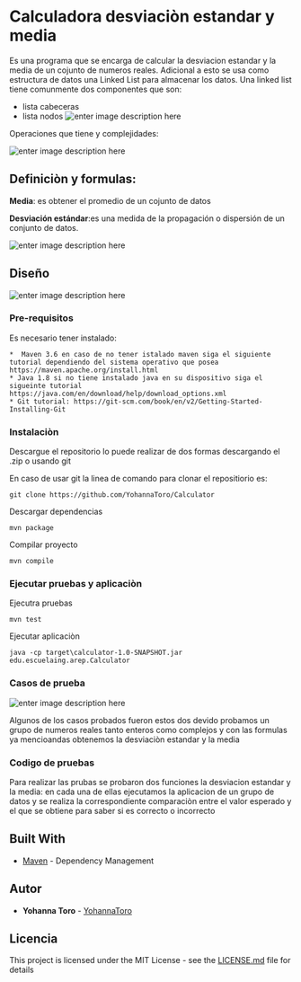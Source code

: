 ﻿
# Calculadora desviaciòn estandar y media
Es una programa que se encarga de calcular la desviacion estandar y la media de un cojunto de numeros reales. Adicional a esto se usa como estructura de datos una Linked List para almacenar los datos.
Una linked list tiene comunmente dos componentes que son:
* lista cabeceras
* lista nodos
![enter image description here](https://lh3.googleusercontent.com/KYit6g8u3yn18HBMOmpCNcBz4W1vuxpyL2zaARLeQ1oP8P3FvjGrVLJVEvLOVTLrqeljY-brWks)

Operaciones que tiene y complejidades:


![enter image description here](https://lh3.googleusercontent.com/9t2Nvez_WibFOXO53eRPDKCTmNs3SLhDPSK2X0dkxYp7s97azAw0FRbxfL2u0asK6IEORLU78G8)
## Definiciòn y formulas:
**Media**: es obtener el promedio de un cojunto de datos 

**Desviación estándar**:es una medida de la propagación o dispersión de un conjunto de datos.


![enter image description here](https://lh3.googleusercontent.com/xtXwfC4G6t-pe8tMi8WYozD8LtUlxoioX8Zl32d4VI-Ji_BzXTMHa-kxaCp7v5mYTabVuo-FWLE)


## Diseño

![enter image description here](https://lh3.googleusercontent.com/npRotIXFjAJ66LYLfo7dbI9ncrqkrkhLNXWF9rJBXj-U0049TJ-5jHxgF9mU_XHtvsGWNr9wLyc)
### Pre-requisitos

Es necesario tener instalado:


```
*  Maven 3.6 en caso de no tener istalado maven siga el siguiente tutorial dependiendo del sistema operativo que posea https://maven.apache.org/install.html
* Java 1.8 si no tiene instalado java en su dispositivo siga el sigueinte tutorial https://java.com/en/download/help/download_options.xml
* Git tutorial: https://git-scm.com/book/en/v2/Getting-Started-Installing-Git
```

### Instalaciòn

Descargue el repositorio lo puede realizar de dos formas descargando el .zip o usando git 

En caso de usar git la linea de comando para clonar el repositiorio es:

```
git clone https://github.com/YohannaToro/Calculator
```

Descargar dependencias

```
mvn package
```
Compilar proyecto

```
mvn compile
```
### Ejecutar pruebas y aplicaciòn

Ejecutra pruebas
```
mvn test
```
Ejecutar aplicaciòn

```
java -cp target\calculator-1.0-SNAPSHOT.jar edu.escuelaing.arep.Calculator
```



### Casos de prueba

![enter image description here](https://lh3.googleusercontent.com/YgF6pFc5Fg6PORbBR6IfjoPx42GVKv9XPC35nauSoUTDsT75vJ8fKWnmZofsIYjvGXKvRorOZVI)


Algunos de los casos probados fueron estos dos devido probamos un grupo de numeros reales tanto enteros como complejos y con las formulas ya mencioandas obtenemos la desviaciòn estandar y la media


### Codigo de pruebas

Para realizar las prubas se probaron dos funciones la desviacion estandar y la media:
en cada una de ellas ejecutamos la aplicacion de un grupo de datos y se realiza la correspondiente comparaciòn entre el valor esperado y el que se obtiene para saber si es correcto o incorrecto


## Built With
* [Maven](https://maven.apache.org/) - Dependency Management


## Autor

* **Yohanna Toro**  - [YohannaToro](https://github.com/YohannaToro)


## Licencia

This project is licensed under the MIT License - see the [LICENSE.md](LICENSE.md) file for details



